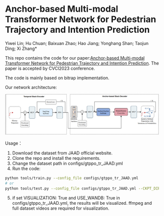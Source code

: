 # Anchor-based Multi-modal Transformer Network for Pedestrian Trajectory and Intention Prediction
Yiwei Lin; Hu Chuan; Baixuan Zhao; Hao Jiang; Yonghang Shan; Taojun Ding; Xi Zhang*

This repo contains the code for our paper:[Anchor-based Multi-modal Transformer Network for Pedestrian Trajectory and Intention Prediction](). The paper is accepted by CVCI2023 conference.

The code is mainly based on bitrap implementation.


Our network architecture:

<img src="figures/structure.png" width="800">

Usage：
1. Download the dataset from JAAD official website.
2. Clone the repo and install the requirements.
3. Change the dataset path in configs/gtppo_tr_JAAD.yml
4. Run the code:
```bash
python tools/train.py --config_file configs/gtppo_tr_JAAD.yml
# or
python tools/test.py --config_file configs/gtppo_tr_JAAD.yml --CKPT_DIR your_weights.pth
```
5. if set VISUALIZATION: True and USE_WANDB: True in configs/gtppo_tr_JAAD.yml, the results will be visualized. ffmpeg and full dataset videos are required for visualization.
```bash